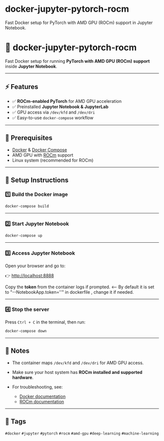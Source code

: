 # docker-jupyter-pytorch-rocm
Fast Docker setup for PyTorch with AMD GPU (ROCm) support in Jupyter Notebook.


# 🐳 docker-jupyter-pytorch-rocm

Fast Docker setup for running **PyTorch with AMD GPU (ROCm) support** inside **Jupyter Notebook**.

---

## ⚡ Features

* ✅ **ROCm-enabled PyTorch** for AMD GPU acceleration
* ✅ Preinstalled **Jupyter Notebook & JupyterLab**
* ✅ GPU access via `/dev/kfd` and `/dev/dri`
* ✅ Easy-to-use `docker-compose` workflow

---

## 🔧 Prerequisites

* [Docker](https://docs.docker.com/get-docker/) & [Docker Compose](https://docs.docker.com/compose/)
* AMD GPU with [ROCm](https://rocmdocs.amd.com/en/latest/) support
* Linux system (recommended for ROCm)

---

## 🚀 Setup Instructions

### 1️⃣ Build the Docker image

```bash
docker-compose build
```

---

### 2️⃣ Start Jupyter Notebook

```bash
docker-compose up
```

---

### 3️⃣ Access Jupyter Notebook

Open your browser and go to:

👉 [http://localhost:8888](http://localhost:8888)

Copy the **token** from the container logs if prompted. <-- By default it is set to "--NotebookApp.token=''" in dockerfile , change it if needed.

---

### 4️⃣ Stop the server

Press `Ctrl + C` in the terminal, then run:

```bash
docker-compose down
```

---

## 📝 Notes

* The container maps `/dev/kfd` and `/dev/dri` for AMD GPU access.
* Make sure your host system has **ROCm installed and supported hardware**.
* For troubleshooting, see:

  * [Docker documentation](https://docs.docker.com/)
  * [ROCm documentation](https://rocmdocs.amd.com/en/latest/)

---

## 📌 Tags

`#docker` `#jupyter` `#pytorch` `#rocm` `#amd-gpu` `#deep-learning` `#machine-learning`

